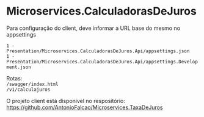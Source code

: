 # Microservices.CalculadorasDeJuros

Para configuração do client, deve informar a URL base do mesmo no appsettings

`1 - Presentation/Microservices.CalculadorasDeJuros.Api/appsettings.json`     
`1 - Presentation/Microservices.CalculadorasDeJuros.Api/appsettings.Development.json`

Rotas:                                                                    
`/swagger/index.html`                                                                           
`/v1/calculajuros`

O projeto client está disponível no respositório: https://github.com/AntonioFalcao/Microservices.TaxaDeJuros


